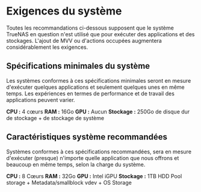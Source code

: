 # Exigences du système

Toutes les recommandations ci-dessous supposent que le système TrueNAS en question n'est utilisé que pour exécuter des applications et des stockages. L'ajout de MVV ou d'actions occupées augmentera considérablement les exigences.

## Spécifications minimales du système

Les systèmes conformes à ces spécifications minimales seront en mesure d'exécuter quelques applications et seulement quelques unes en même temps. Les expériences en termes de performance et de travail des applications peuvent varier.

**CPU :** 4 cœurs **RAM :** 16Go **GPU :** Aucun **Stockage :** 250Go de disque dur de stockage + de stockage de système

## Caractéristiques système recommandées

Systèmes conformes à ces spécifications recommandées, sera en mesure d'exécuter (presque) n'importe quelle application que nous offrons et beaucoup en même temps, selon la charge du système.

**CPU :** 8 Cœurs **RAM :** 32Go **GPU :** Intel iGPU **Stockage :** 1TB HDD Pool storage + Metadata/smallblock vdev + OS Storage
